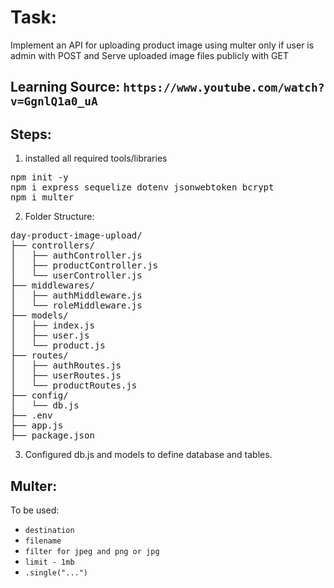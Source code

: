 # Task:

Implement an API for uploading product image using multer only if user is admin with POST and Serve uploaded image files publicly with GET

## Learning Source: `https://www.youtube.com/watch?v=GgnlQ1a0_uA`

## Steps:

1. installed all required tools/libraries
<pre>
npm init -y
npm i express sequelize dotenv jsonwebtoken bcrypt
npm i multer
</pre>

2. Folder Structure:

<pre>
day-product-image-upload/
├── controllers/
│   ├── authController.js
│   ├── productController.js
│   └── userController.js
├── middlewares/
│   ├── authMiddleware.js
│   └── roleMiddleware.js
├── models/
│   ├── index.js
│   ├── user.js
│   └── product.js
├── routes/
│   ├── authRoutes.js
│   ├── userRoutes.js
│   └── productRoutes.js
├── config/
│   └── db.js
├── .env
├── app.js
├── package.json
</pre>

3. Configured db.js and models to define database and tables.







## Multer:
To be used:
- `destination`
- `filename`
- `filter for jpeg and png or jpg`
- `limit - 1mb`
- `.single("...")`